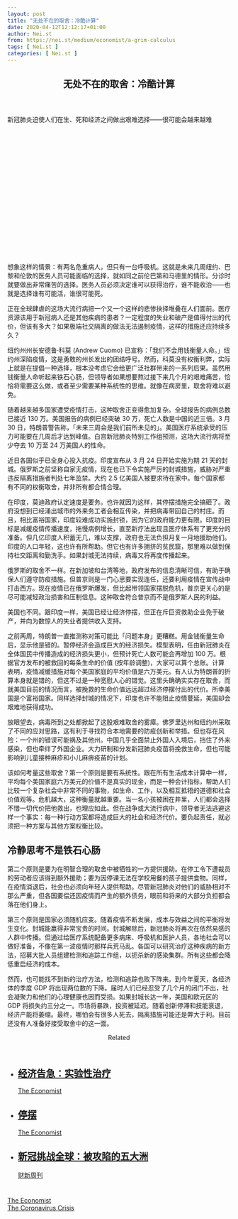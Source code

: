 ```yaml
---
layout: post
title: "无处不在的取舍：冷酷计算"
date: 2020-04-12T12:12:17+01:00
author: Nei.st
from: https://nei.st/medium/economist/a-grim-calculus
tags: [ Nei.st ]
categories: [ Nei.st ]
---
```


<article class="post-18855 post type-post status-publish format-standard hentry category-economist tag-the-coronavirus-crisis" id="post-18855"> <header class="page-header medium Archives"><div class="page-header__image"></div><div class="page-header__content"><h1 class="page-title text-align-center">无处不在的取舍：冷酷计算</h1></div> </header><div class="entry-content aesop-entry-content" id="post-18855-content"><link as="font" crossorigin="anonymous" href="//cdn.jsdelivr.net/gh/0nd1jyU39XQ/_/glyph/font-face/0uIzqoZjSuJfvSBnvgXTcApMtcVhMcpr.woff" rel="preload" type="font/woff"/><link as="font" crossorigin="anonymous" href="//cdn.jsdelivr.net/gh/0nd1jyU39XQ/_/glyph/font-face/1sTnSLZWDKucPX6SAk.woff" rel="preload" type="font/woff"/><p class="blog-post__description">新冠肺炎迫使人们在生、死和经济之间做出艰难选择——很可能会越来越难​​​</p><span id="more-18855"></span><div class="navigation__primary-inner"> <a class="economist__link-logo" href="//nei.st/medium/economist"></a></div><div class="container img component-image"><div class="aspectRatioPlaceholder" style="padding-bottom:56.25%;height: 0;"><div class="progressiveMedia" data-height="720" data-width="1280"> <img alt="" class="progressiveMedia-image" data-src="https://cdn.jsdelivr.net/gh/0nd1jyU39XQ/_/img/1/20200404_LDD001.jpg" src="https://cdn.jsdelivr.net/gh/0nd1jyU39XQ/_/img/1/20200404_LDD001.jpg"/></div></div></div><p>想象这样的情景：有两名危重病人，但只有一台呼吸机。这就是未来几周纽约、巴黎和伦敦的医务人员可能面临的选择，就如同之前伦巴第和马德里的情形。分诊时就要做出非常痛苦的选择。医务人员必须决定谁可以获得治疗，谁不能收治——也就是选择谁有可能活，谁很可能死。</p><p>正在全球肆虐的这场大流行病把一个又一个这样的悲惨抉择堆叠在人们面前。医疗资源该用于新冠病人还是其他疾病的患者？一定程度的失业和破产是值得付出的代价，但该有多大？如果极端社交隔离的做法无法遏制疫情，这样的措施还应持续多久？</p><p>纽约州州长安德鲁·科莫 (Andrew Cuomo) 已宣称：「我们不会用钱衡量人命。」纽约州深陷疫情，这是勇敢的州长发出的团结呼号。然而，科莫没有权衡利弊，实际上就是在提倡一种选择，根本没考虑它会给更广泛社群带来的一系列后果。虽然用钱衡量人命听起来铁石心肠，但领导者如果想要熬过接下来几个月的艰难痛苦，恰恰将需要这么做，或者至少需要某种系统性的思维。就像在病房里，取舍将难以避免。</p><p>随着越来越多国家遭受疫情打击，这种取舍正变得愈加复杂。全球报告的病例总数已接近 130 万。美国报告的病例已经突破 30 万，死亡人数是中国的近三倍。3 月 30 日，特朗普警告称，「未来三周会是我们前所未见的」。美国医疗系统承受的压力可能要在几周后才达到峰值。白宫新冠肺炎特别工作组预测，这场大流行病将至少夺去 10 万至 24 万美国人的性命。</p><p>近日各国似乎已全身心投入抗疫。印度宣布从 3 月 24 日开始实施为期 21 天的封城。俄罗斯之前坚称自家无疫情，现在也已下令实施严厉的封城措施，威胁对严重违反隔离措施者判处七年监禁。大约 2.5 亿美国人被要求待在家中。每个国家都有不同的权衡取舍，并非所有都合情合理。</p><div class="code-block code-block-1" style="margin: 8px 0; clear: both;"><div class="container ads_KbHEVhh8Rw"><div class="card card--blog post-sidebar"><div class="card-body"><div class="logo_ngcontent-kty-0"> </div><div class="iframe-blocker U6XAMK63Vh00WqvF2BacIQ"><div class="background-h60B"> </div><div class="WumZiPCS4MeMw4pxQ"> </div></div></div><div class="card-footer"><div class="card-footer-wrapper" layout="row bottom-left"></div></div></div></div></div><p>在印度，莫迪政府认定速度是要务。也许就因为这样，其停摆措施完全搞砸了。政府没想到已经涌出城市的外来务工者会相互传染，并把病毒带回自己的村庄。而且，相比富裕国家，印度较难成功实施封锁，因为它的政府能力更有限。印度的目标是减缓疫情传播速度，拖慢病例增长，直至新疗法出现且医疗体系有了更充分的准备。但几亿印度人积蓄无几，难以支撑，政府也无法负担月复一月地援助他们。印度的人口年轻，这也许有所帮助。但它也有许多拥挤的贫民窟，那里难以做到保持社交距离和勤洗手。如果封城无法持续，病毒又将再度传播起来。</p><p>俄罗斯的取舍不一样。在新加坡和台湾等地，政府发布的信息清晰可信，有助于确保人们遵守防疫措施。但普京则是一门心思要实现连任，还要利用疫情在宣传战中打击西方。现在疫情已在俄罗斯爆发，但比起带领国家摆脱危机，普京更关心的是尽可能减轻政治损害和压制信息。这种取舍符合普京而不是俄罗斯人民的利益。</p><p>美国也不同。跟印度一样，美国已经让经济停摆，但正在斥巨资救助企业免于破产，并向为数惊人的失业者提供收入支持。</p><p>之前两周，特朗普一直推测称对策可能比「问题本身」更糟糕。用金钱衡量生命后，显示他是错的。暂停经济会造成巨大的经济损失。模型表明，任由新冠肺炎在全体国民中传播造成的经济损失更小，但预计死亡人数可能会再增加 100 万。根据官方发布的被救回的每条生命的价值 (按年龄调整)，大家可以算个总账。计算表明，疫情减缓措施对每个美国家庭的平均价值是六万美元。有人认为特朗普的折算本身就是错的，但这不过是一种宽慰人心的错觉。这里头确确实实存在取舍，而就美国目前的情况而言，被挽救的生命价值远远超过经济停摆付出的代价。所幸美国是个富裕国家。同样选择封城的情况下，印度也许不能阻止疫情蔓延，美国却会艰难地获得成功。</p><p>放眼望去，病毒所到之处都掀起了这股艰难取舍的雾瘴。佛罗里达州和纽约州采取了不同的应对思路，这有利于寻找符合本地需要的防疫创新和举措。但也存在风险：一个州的错误可能祸及其他州。中国几乎全面禁止外国人入境后，挡住了外来感染，但也牵绊了外国企业。大力研制和分发新冠肺炎疫苗将挽救生命，但也可能影响到儿童接种麻疹和小儿麻痹疫苗的计划。</p><p>该如何考量这些取舍？第一个原则是要有系统性。跟在所有生活成本计算中一样，平均每个美国家庭六万美元的价值不是真实的现金，而是一种会计指标，帮助人们比较一个复杂社会中非常不同的事物，如生命、工作，以及相互抵牾的道德和社会价值观等。危机越大，这种衡量就越重要。当一名小孩被困在井里，人们都会选择不惜一切代价把他救出，也理应如此。但在战争或大流行病中，领导者无法逃避这样一个事实：每一种行动方案都将造成巨大的社会和经济代价。要负起责任，就必须把一种方案与其他方案权衡比较。</p><div class="code-block code-block-1" style="margin: 8px 0; clear: both;"><div class="container ads_KbHEVhh8Rw"><div class="card card--blog post-sidebar"><div class="card-body"><div class="logo_ngcontent-kty-0"> </div><div class="iframe-blocker U6XAMK63Vh00WqvF2BacIQ"><div class="background-h60B"> </div><div class="WumZiPCS4MeMw4pxQ"> </div></div></div><div class="card-footer"><div class="card-footer-wrapper" layout="row bottom-left"></div></div></div></div></div><h2>冷静思考不是铁石心肠</h2><p>第二个原则是要为在明智合理的取舍中被牺牲的一方提供援助。在停工令下遭裁员的劳动者应该得到额外援助；要为因停课无法在学校用餐的孩子提供食物。同样，在疫情消退后，社会也必须向年轻人提供帮助。尽管新冠肺炎对他们的威胁相对不那么严重，但各国要偿还因疫情而产生的额外债务，眼前和将来的大部分负担都会落在他们身上。</p><p>第三个原则是国家必须随机应变。随着疫情不断发展，成本与效益之间的平衡将发生变化。封城能赢得非常宝贵的时间。封城解除后，新冠肺炎将再次在依然易感的人群中传播。但通过给医疗系统配备更多病床、呼吸机和医护人员，各地社会可以做好准备，不像在第一波疫情时那样兵荒马乱。各国可以研究治疗这种疾病的新方法，招募大批人员组建检测和追踪工作组，以扼杀新的感染集群。所有这些都会降低重启经济的成本。</p><p>然而，也可能找不到新的治疗方法，检测和追踪也败下阵来。到今年夏天，各经济体的季度 GDP 将出现两位数的下降。届时人们已经忍受了几个月的闭门不出，社会凝聚力和他们的心理健康也因而受损。如果封城长达一年，美国和欧元区的 GDP 将损失约三分之一。市场将暴跌，投资被延迟。随着创新停滞和技能衰退，经济产能将萎缩。最终，哪怕会有很多人死去，隔离措施可能还是弊大于利。目前还没有人准备好接受取舍中的这一面。</p><section class="jsx-1092709871 collection"> <header class="jsx-1092709871 container"> <span class="jsx-65431776 text-icon text-right size-md spacing-xxtight weight-medium"> <span class="jsx-65431776 text"><span class="jsx-1092709871">Related</span></span></span> </header><ul class="jsx-1092709871 collection-list"><li class="jsx-1092709871"> <section class="jsx-2013367371 container"><div class="jsx-2013367371 content no-cover type-collection"><div class="jsx-2013367371 left"> <a class="jsx-2013367371" href="https://nei.st/medium/economist/experimental-treatment"><h2 class="jsx-2996311878 sidebar">经济告急：实验性治疗</h2></a> <footer class="jsx-2917334530 actions"><div class="jsx-2917334530 left"> <span class="jsx-2917334530 space-right"> <section class="jsx-1911640393"> <a class="jsx-1911640393 container text-normal spacing-xtight text-small" href="https://nei.st/medium/economist"><div aria-hidden="true" class="jsx-2557283682 avatar xxsmall" style="background-color: rgb(227, 18, 11)"></div><span class="jsx-1911640393 name">The Economist</span></a> </section></span></div> </footer></div></div> </section></li><li class="jsx-1092709871"> <section class="jsx-2013367371 container"><div class="jsx-2013367371 content no-cover type-collection"><div class="jsx-2013367371 left"> <a class="jsx-2013367371" href="https://nei.st/medium/economist/the-pandemic-closed"><h2 class="jsx-2996311878 sidebar">停摆</h2></a> <footer class="jsx-2917334530 actions"><div class="jsx-2917334530 left"> <span class="jsx-2917334530 space-right"> <section class="jsx-1911640393"> <a class="jsx-1911640393 container text-normal spacing-xtight text-small" href="https://nei.st/medium/economist"><div aria-hidden="true" class="jsx-2557283682 avatar xxsmall" style="background-color: rgb(227, 18, 11)"></div><span class="jsx-1911640393 name">The Economist</span></a> </section></span></div> </footer></div></div> </section></li><li class="jsx-1092709871"> <section class="jsx-2013367371 container"><div class="jsx-2013367371 content no-cover type-collection"><div class="jsx-2013367371 left"> <a class="jsx-2013367371" href="https://nei.st/medium/caixin/cw895c"><h2 class="jsx-2996311878 sidebar">新冠挑战全球：被攻陷的五大洲</h2></a> <footer class="jsx-2917334530 actions"><div class="jsx-2917334530 left"> <span class="jsx-2917334530 space-right"> <section class="jsx-1911640393"> <a class="jsx-1911640393 container text-normal spacing-xtight text-small" href="https://nei.st/medium/caixin"><div aria-hidden="true" class="jsx-2557283682 avatar xxsmall" style="background-color: #1f286f"></div><span class="jsx-1911640393 name">财新周刊</span></a> </section></span></div> </footer></div></div> </section></li></ul> </section><div class="container ag ah"><div class="fe n el"><a class="dt du bn bo bp bq br bs bt bu dv dw bx by dx dy" href="https://nei.st/medium/economist?source=https://www.economist.com/leaders/2020/04/02/covid-19-presents-stark-choices-between-life-death-and-the-economy" rel="noopener noreferrer nofollow"><div class="c ff fg ag ah fh el fi fj ce fk fl fm fn fo fp fq fr fs ft fu"><div class="bs em en eo ep eq fv ah fw fg ag bm eu fx q fy fz p ac"></div></div></a></div></div><div class="code-block code-block-2" style="margin: 8px 0; clear: both;"> <br/><div class="container ads_KbHEVhh8Rw"><div class="card card--blog post-sidebar"><div class="card-body"><div class="logo_ngcontent-kty-0"> </div><div class="iframe-blocker U6XAMK63Vh00WqvF2BacIQ"><div class="background-h60B"> </div><div class="WumZiPCS4MeMw4pxQ"> </div></div></div><div class="card-footer"><div class="card-footer-wrapper" layout="row bottom-left"></div></div></div></div></div></div> <footer class="entry-footer"><div class="categories icon-link"><a href="https://nei.st/category/medium/economist" rel="category tag">The Economist</a></div><div class="tags icon-link"><a href="https://nei.st/tag/the-coronavirus-crisis" rel="tag">The Coronavirus Crisis</a></div> </footer> </article>
